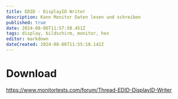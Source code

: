 ```yaml
---
title: EDID - DisplayID Writer
description: Kann Monitor Daten lesen und schreiben
published: true
date: 2024-08-06T11:57:50.451Z
tags: display, bildschirm, monitor, hex
editor: markdown
dateCreated: 2024-08-06T11:55:18.142Z
---
```


# Download
https://www.monitortests.com/forum/Thread-EDID-DisplayID-Writer
